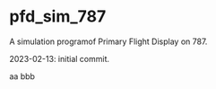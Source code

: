 # pfd_sim_787
A simulation programof Primary Flight Display on 787.

2023-02-13: initial commit.

aa
bbb
